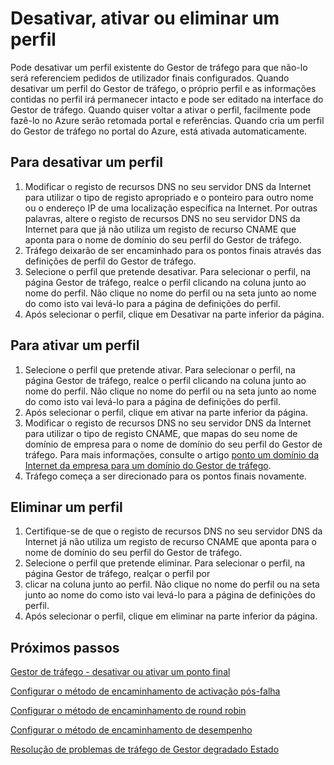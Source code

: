 <properties
   pageTitle="Desativar, ativar ou eliminar um perfil do Gestor de tráfego | Microsoft Azure"
   description="Este artigo irá ajudá-lo a trabalhar com os perfis de Gestor de tráfego."
   services="traffic-manager"
   documentationCenter="na"
   authors="sdwheeler"
   manager="carmonm"
   editor="tysonn" />
<tags
   ms.service="traffic-manager"
   ms.devlang="na"
   ms.topic="article"
   ms.tgt_pltfrm="na"
   ms.workload="infrastructure-services"
   ms.date="10/18/2016"
   ms.author="sewhee" />
<!-- repub for nofollow -->

# <a name="disable-enable-or-delete-a-profile"></a>Desativar, ativar ou eliminar um perfil


Pode desativar um perfil existente do Gestor de tráfego para que não-lo será referenciem pedidos de utilizador finais configurados. Quando desativar um perfil do Gestor de tráfego, o próprio perfil e as informações contidas no perfil irá permanecer intacto e pode ser editado na interface do Gestor de tráfego. Quando quiser voltar a ativar o perfil, facilmente pode fazê-lo no Azure serão retomada portal e referências. Quando cria um perfil do Gestor de tráfego no portal do Azure, está ativada automaticamente.

## <a name="to-disable-a-profile"></a>Para desativar um perfil

1. Modificar o registo de recursos DNS no seu servidor DNS da Internet para utilizar o tipo de registo apropriado e o ponteiro para outro nome ou o endereço IP de uma localização específica na Internet. Por outras palavras, altere o registo de recursos DNS no seu servidor DNS da Internet para que já não utiliza um registo de recurso CNAME que aponta para o nome de domínio do seu perfil do Gestor de tráfego.
1. Tráfego deixarão de ser encaminhado para os pontos finais através das definições de perfil do Gestor de tráfego.
1. Selecione o perfil que pretende desativar. Para selecionar o perfil, na página Gestor de tráfego, realce o perfil clicando na coluna junto ao nome do perfil. Não clique no nome do perfil ou na seta junto ao nome do como isto vai levá-lo para a página de definições do perfil.
1. Após selecionar o perfil, clique em Desativar na parte inferior da página.

## <a name="to-enable-a-profile"></a>Para ativar um perfil

1. Selecione o perfil que pretende ativar. Para selecionar o perfil, na página Gestor de tráfego, realce o perfil clicando na coluna junto ao nome do perfil. Não clique no nome do perfil ou na seta junto ao nome do como isto vai levá-lo para a página de definições do perfil.
1. Após selecionar o perfil, clique em ativar na parte inferior da página.
1. Modificar o registo de recursos DNS no seu servidor DNS da Internet para utilizar o tipo de registo CNAME, que mapas do seu nome de domínio de empresa para o nome de domínio do seu perfil do Gestor de tráfego. Para mais informações, consulte o artigo [ponto um domínio da Internet da empresa para um domínio do Gestor de tráfego](traffic-manager-point-internet-domain.md).
1. Tráfego começa a ser direcionado para os pontos finais novamente.

## <a name="delete-a-profile"></a>Eliminar um perfil


1. Certifique-se de que o registo de recursos DNS no seu servidor DNS da Internet já não utiliza um registo de recurso CNAME que aponta para o nome de domínio do seu perfil do Gestor de tráfego.
1. Selecione o perfil que pretende eliminar. Para selecionar o perfil, na página Gestor de tráfego, realçar o perfil por
1. clicar na coluna junto ao perfil. Não clique no nome do perfil ou na seta junto ao nome do como isto vai levá-lo para a página de definições do perfil.
1. Após selecionar o perfil, clique em eliminar na parte inferior da página.

## <a name="next-steps"></a>Próximos passos

[Gestor de tráfego - desativar ou ativar um ponto final](disable-or-enable-an-endpoint.md)

[Configurar o método de encaminhamento de activação pós-falha](traffic-manager-configure-failover-routing-method.md)

[Configurar o método de encaminhamento de round robin](traffic-manager-configure-round-robin-routing-method.md)

[Configurar o método de encaminhamento de desempenho](traffic-manager-configure-performance-routing-method.md)

[Resolução de problemas de tráfego de Gestor degradado Estado](traffic-manager-troubleshooting-degraded.md)

